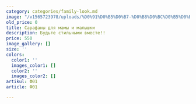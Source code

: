 ```yaml
---
category: categories/family-look.md
image: "/v1565723978/uploads/%D0%91%D0%B5%D0%B7-%D0%B8%D0%BC%D0%B5%D0%BD%D0%B8-6_zfcvi8.jpg"
old_price: 0
title: Сарафаны для мамы и малышки
description: Будьте стильными вместе!!
price: 550
image_gallery: []
size: ''
colors:
  color1: ''
  images_color1: []
  color2: ''
  images_color2: []
artikul: Ф01
article: Ф01

---
```

